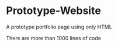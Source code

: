 # Prototype-Website
A prototype portfolio page using only HTML

There are more than 1000 lines of code

